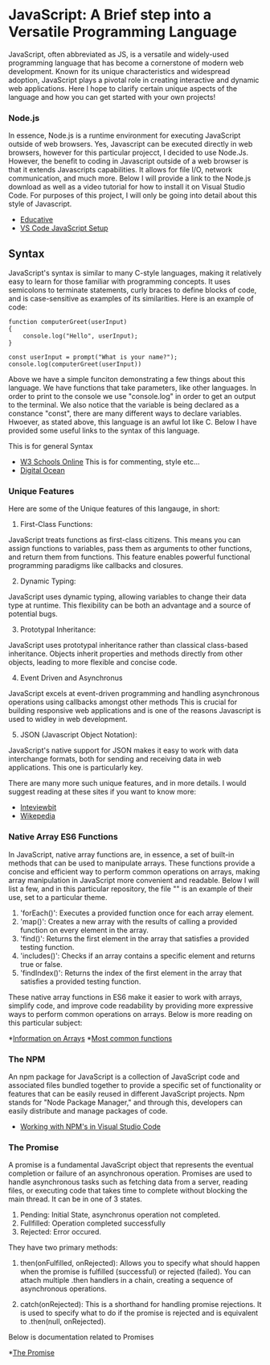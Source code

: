 # JavaScript: A Brief step into a Versatile Programming Language

JavaScript, often abbreviated as JS, is a versatile and widely-used programming language that has become a cornerstone of modern web development. Known for its unique characteristics and widespread adoption, JavaScript plays a pivotal role in creating interactive and dynamic web applications. Here I hope to clarify certain unique aspects of the language and how you can get started with your own projects! 

### Node.js

In essence, Node.js is a runtime environment for executing JavaScript outside of web browsers. Yes, Javascript can be executed directly in web browsers, however for this particular projecct, I decided to use Node.Js. However, the benefit to coding in Javascript outside of a web browser is that it extends Javascripts capabilities. It allows for file I/O, network communication, and much more. Below I will provide a link to the Node.js download as well as a video tutorial for how to install it on Visual Studio Code. For purposes of this project, I will only be going into detail about this style of Javascript.

* [Educative](https://www.educative.io/blog/what-is-nodejs)
* [VS Code JavaScript Setup](https://www.youtube.com/watch?v=uFB8eu972a4)

## Syntax

JavaScript's syntax is similar to many C-style languages, making it relatively easy to learn for those familiar with programming concepts. It uses semicolons to terminate statements, curly braces to define blocks of code, and is case-sensitive as examples of its similarities. Here is an example of code:

```JS
function computerGreet(userInput) 
{
    console.log("Hello", userInput);
}

const userInput = prompt("What is your name?");
console.log(computerGreet(userInput))
```

Above we have a simple funciton demonstrating a few things about this language. We have functions that take parameters, like other languages. In order to print to the console we use "console.log" in order to get an output to the terminal. We also notice that the variable is being declared as a constance "const", there are many different ways to declare variables. Hwoever, as stated above, this language is an awful lot like C. Below I have provided some useful links to the syntax of this language.

This is for general Syntax
* [W3 Schools Online](https://www.w3schools.com/js/js_syntax.asp)
This is for commenting, style etc...
* [Digital Ocean](https://www.digitalocean.com/community/tutorials/how-to-write-comments-in-javascript)

### Unique Features

Here are some of the Unique features of this langauge, in short: 

1. First-Class Functions: 

JavaScript treats functions as first-class citizens. This means you can assign functions to variables, pass them as arguments to other functions, and return them from functions. This feature enables powerful functional programming paradigms like callbacks and closures.

2. Dynamic Typing:

JavaScript uses dynamic typing, allowing variables to change their data type at runtime. This flexibility can be both an advantage and a source of potential bugs.

3. Prototypal Inheritance:

JavaScript uses prototypal inheritance rather than classical class-based inheritance. Objects inherit properties and methods directly from other objects, leading to more flexible and concise code.

4. Event Driven and Asynchronus

JavaScript excels at event-driven programming and handling asynchronous operations using callbacks amongst other methods This is crucial for building responsive web applications and is one of the reasons Javascript is used to widley in web development.

5. JSON (Javascript Object Notation):

JavaScript's native support for JSON makes it easy to work with data interchange formats, both for sending and receiving data in web applications. This one is particularly key.

There are many more such unique features, and in more details. I would suggest reading at these sites if you want to know more:

* [Inteviewbit](https://www.interviewbit.com/blog/javascript-features/)
* [Wikepedia](https://en.wikipedia.org/wiki/JavaScript)

### Native Array ES6 Functions

In JavaScript, native array functions are, in essence, a set of built-in methods that can be used to manipulate arrays. These functions provide a concise and efficient way to perform common operations on arrays, making array manipulation in JavaScript more convenient and readable. Below I will list a few, and in this particular repository, the file "" is an example of their use, set to a particular theme.

1. 'forEach()': Executes a provided function once for each array element.
2. 'map()': Creates a new array with the results of calling a provided function on every element in the array.
3. 'find()': Returns the first element in the array that satisfies a provided testing function.
4. 'includes()': Checks if an array contains a specific element and returns true or false.
5. 'findIndex()': Returns the index of the first element in the array that satisfies a provided testing function.

These native array functions in ES6 make it easier to work with arrays, simplify code, and improve code readability by providing more expressive ways to perform common operations on arrays.
Below is more reading on this particular subject:

*[Information on Arrays](https://developer.mozilla.org/en-US/docs/Web/JavaScript/Reference/Global_Objects/Array)
*[Most common functions](https://everyday.codes/javascript/8-most-used-array-operations-in-javascript-es6/)

### The NPM

An npm package for JavaScript is a collection of JavaScript code and associated files bundled together to provide a specific set of functionality or features that can be easily reused in different JavaScript projects. Npm stands for "Node Package Manager," and through this, developers can easily distribute and manage packages of code.

* [Working with NPM's in Visual Studio Code](https://code.visualstudio.com/docs/nodejs/nodejs-tutorial)

### The Promise

A promise is a fundamental JavaScript object that represents the eventual completion or failure of an asynchronous operation. Promises are used to handle asynchronous tasks such as fetching data from a server, reading files, or executing code that takes time to complete without blocking the main thread. It can be in one of 3 states.

1. Pending: Initial State, asynchronus operation not completed.
2. Fullfilled: Operation completed successfully
3. Rejected: Error occured.

They have two primary methods:

1. then(onFulfilled, onRejected): 
Allows you to specify what should happen when the promise is fulfilled (successful) or rejected (failed). You can attach multiple .then handlers in a chain, creating a sequence of asynchronous operations.

2. catch(onRejected): 
This is a shorthand for handling promise rejections. It is used to specify what to do if the promise is rejected and is equivalent to .then(null, onRejected).

Below is documentation related to Promises

*[The Promise](https://www.w3schools.com/Js/js_promise.asp)

